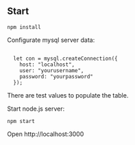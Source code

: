 <h2>Start</h2>

<code>npm install</code>

Configurate mysql server data:

<code>
  let con = mysql.createConnection({
    host: "localhost",
    user: "yourusername",
    password: "yourpassword"
  });
</code>

There are test values to populate the table.

Start node.js server:

<code>npm start</code>

Open http://localhost:3000

